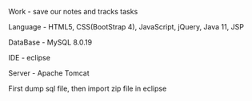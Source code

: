 Work - save our notes and tracks tasks

Language - HTML5, CSS(BootStrap 4), JavaScript, jQuery, Java 11, JSP

DataBase - MySQL 8.0.19

IDE - eclipse

Server - Apache Tomcat

First dump sql file, then import zip file in eclipse
